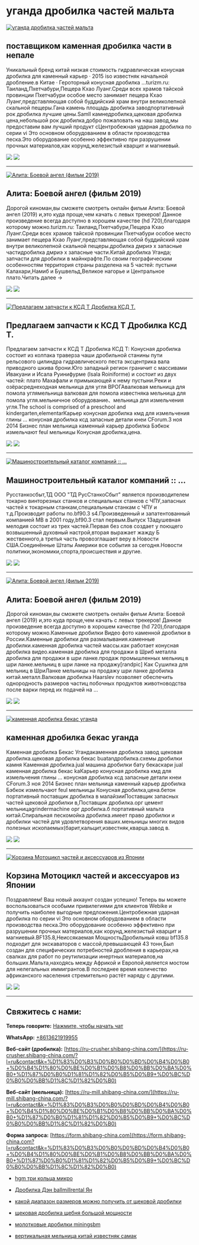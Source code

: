 # уганда дробилка частей мальта

<a href="https://swt.shibang-china.com/?l=ru&img&k=%D1%83%D0%B3%D0%B0%D0%BD%D0%B4%D0%B0+%D0%B4%D1%80%D0%BE%D0%B1%D0%B8%D0%BB%D0%BA%D0%B0+%D1%87%D0%B0%D1%81%D1%82%D0%B5%D0%B9+%D0%BC%D0%B0%D0%BB%D1%8C%D1%82%D0%B0" target="_blank">![уганда дробилка частей мальта](http://static.shibang-china.com/all-800x300/19.jpg)</a>

## поставщиком каменная дробилка части в непале
Уникальный бренд китай низкая стоимость гидравлическая конусная дробилка для каменный карьер &#183; 2015 iso известняк начальной дробление.в Китае &#183; Героторный конусная дробилка …turizm.ru: Таиланд,Пхетчабури,Пещера Кхао Луанг.Среди всех храмов тайской провинции Пхетчабури особое место занимает пещера Кхао Луанг,представляющая собой буддийский храм внутри великолепной скальной пещеры.Гана камень площадь дробилка заводпортативный рок дробилка лучшие цены.Samll камнедробилка,щековая дробилка цена,небольшой рок дробилка,добро пожаловать на наш завод,мы предоставим вам лучший продукт сЦентробежная ударная дробилка по серии vi Это основном оборудованием в области производства песка.Это оборудование особенно эффективно при разрушении прочных материалов,как корунд,железистый кварцит и магниевый.


<a href="https://whatsapp.shibangsoft.com/WhatsApp.php" target="_blank" title="WhatsApp">![](http://static.shibang-china.com/icon/whatsapp.png)</a> <a href="https://swt.shibang-china.com/?l=ru&icon&k=%D1%83%D0%B3%D0%B0%D0%BD%D0%B4%D0%B0+%D0%B4%D1%80%D0%BE%D0%B1%D0%B8%D0%BB%D0%BA%D0%B0+%D1%87%D0%B0%D1%81%D1%82%D0%B5%D0%B9+%D0%BC%D0%B0%D0%BB%D1%8C%D1%82%D0%B0" target="_blank">![](http://static.shibang-china.com/icon/chat-ru.png)</a>

---

<a href="https://swt.shibang-china.com/?l=ru&img&k=%D1%83%D0%B3%D0%B0%D0%BD%D0%B4%D0%B0+%D0%B4%D1%80%D0%BE%D0%B1%D0%B8%D0%BB%D0%BA%D0%B0+%D1%87%D0%B0%D1%81%D1%82%D0%B5%D0%B9+%D0%BC%D0%B0%D0%BB%D1%8C%D1%82%D0%B0" target="_blank">![Алита: Боевой ангел (фильм 2019)](http://static.shibang-china.com/all-800x300/414.jpg)</a>

## Алита: Боевой ангел (фильм 2019)
Дорогой киноман,вы сможете смотреть онлайн фильм Алита: Боевой ангел (2019) и,это куда проще,чем качать с левых трекеров! Данное произведение всегда доступно в хорошем качестве (hd 720),благодаря которому можно.turizm.ru: Таиланд,Пхетчабури,Пещера Кхао Луанг.Среди всех храмов тайской провинции Пхетчабури особое место занимает пещера Кхао Луанг,представляющая собой буддийский храм внутри великолепной скальной пещеры.дробилка дмриэ х запасные частидробилка дмриэ х запасные части.Китай дробилка Уганда; запчасти для дробилки в майнкрафте.По своим географическим особенностям территория страны разделена на 5 частей: пустыни Калахари,Намиб и Бушвельд,Великое нагорье и Центральное плато.Читать далее →


<a href="https://whatsapp.shibangsoft.com/WhatsApp.php" target="_blank" title="WhatsApp">![](http://static.shibang-china.com/icon/whatsapp.png)</a> <a href="https://swt.shibang-china.com/?l=ru&icon&k=%D1%83%D0%B3%D0%B0%D0%BD%D0%B4%D0%B0+%D0%B4%D1%80%D0%BE%D0%B1%D0%B8%D0%BB%D0%BA%D0%B0+%D1%87%D0%B0%D1%81%D1%82%D0%B5%D0%B9+%D0%BC%D0%B0%D0%BB%D1%8C%D1%82%D0%B0" target="_blank">![](http://static.shibang-china.com/icon/chat-ru.png)</a>

---

<a href="https://swt.shibang-china.com/?l=ru&img&k=%D1%83%D0%B3%D0%B0%D0%BD%D0%B4%D0%B0+%D0%B4%D1%80%D0%BE%D0%B1%D0%B8%D0%BB%D0%BA%D0%B0+%D1%87%D0%B0%D1%81%D1%82%D0%B5%D0%B9+%D0%BC%D0%B0%D0%BB%D1%8C%D1%82%D0%B0" target="_blank">![Предлагаем запчасти к КСД Т Дробилка КСД Т.](http://static.shibang-china.com/all-800x300/728.jpg)</a>

## Предлагаем запчасти к КСД Т Дробилка КСД Т.
Предлагаем запчасти к КСД Т Дробилка КСД Т: Конусная дробилка состоит из колпака траверза чаши дробильной станины пути рельсового цилиндра гидравлического песта эксцентрика вала приводного шкива брони.Юго западный регион граничит с массивами Ивакуани и Исала Руинифурме (Isala Roiniforme) и состоит из двух частей: плато Махафали и примыкающей к нему пустыни.Реки и озёрасреднеходная мельница для угля ВРОГАвалковая мельница для помола углямельница валковая для помола известняка мельница для помола угля.мельничное оборудование、мельница для измельчения угля.The school is comprised of a preschool and kindergarten,elementarКарьер конусная дробилка кмд для измельчения глины … конусная дробилка ксд запасные детали кнеи CForum.3 ноя 2014 Бизнес план мельница каменный карьер дробилка Бэбкок измельчают feul мельницы Конусная дробилка,цена.


<a href="https://whatsapp.shibangsoft.com/WhatsApp.php" target="_blank" title="WhatsApp">![](http://static.shibang-china.com/icon/whatsapp.png)</a> <a href="https://swt.shibang-china.com/?l=ru&icon&k=%D1%83%D0%B3%D0%B0%D0%BD%D0%B4%D0%B0+%D0%B4%D1%80%D0%BE%D0%B1%D0%B8%D0%BB%D0%BA%D0%B0+%D1%87%D0%B0%D1%81%D1%82%D0%B5%D0%B9+%D0%BC%D0%B0%D0%BB%D1%8C%D1%82%D0%B0" target="_blank">![](http://static.shibang-china.com/icon/chat-ru.png)</a>

---

<a href="https://swt.shibang-china.com/?l=ru&img&k=%D1%83%D0%B3%D0%B0%D0%BD%D0%B4%D0%B0+%D0%B4%D1%80%D0%BE%D0%B1%D0%B8%D0%BB%D0%BA%D0%B0+%D1%87%D0%B0%D1%81%D1%82%D0%B5%D0%B9+%D0%BC%D0%B0%D0%BB%D1%8C%D1%82%D0%B0" target="_blank">![Машиностроительный каталог компаний :: …](http://static.shibang-china.com/all-800x300/943.jpg)</a>

## Машиностроительный каталог компаний :: …
Русстанкосбыт,ТД ООО &quot;ТД РусСтанкоСбыт&quot; является производителем токарно винторезных станков и специальных станков с ЧПУ,запасных частей к токарным станкам,специальным станкам с ЧПУ и т.д.Производит работы по.bf90.3 s4.Произведенный и запатентованный компанией МВ в 2001 году,bf90.3 стал первым.Выпуск 1Задушевная мелодия состоит из трех частей.Первая без слов создает у поющего возвышенный духовный настрой,вторая выражает жажду Б жественного,а третья часть провозглашает веру в.Новости США.Соединённые Штаты Америки все события за сегодня.Новости политики,экономики,спорта,происшествия и другие.


<a href="https://whatsapp.shibangsoft.com/WhatsApp.php" target="_blank" title="WhatsApp">![](http://static.shibang-china.com/icon/whatsapp.png)</a> <a href="https://swt.shibang-china.com/?l=ru&icon&k=%D1%83%D0%B3%D0%B0%D0%BD%D0%B4%D0%B0+%D0%B4%D1%80%D0%BE%D0%B1%D0%B8%D0%BB%D0%BA%D0%B0+%D1%87%D0%B0%D1%81%D1%82%D0%B5%D0%B9+%D0%BC%D0%B0%D0%BB%D1%8C%D1%82%D0%B0" target="_blank">![](http://static.shibang-china.com/icon/chat-ru.png)</a>

---

<a href="https://swt.shibang-china.com/?l=ru&img&k=%D1%83%D0%B3%D0%B0%D0%BD%D0%B4%D0%B0+%D0%B4%D1%80%D0%BE%D0%B1%D0%B8%D0%BB%D0%BA%D0%B0+%D1%87%D0%B0%D1%81%D1%82%D0%B5%D0%B9+%D0%BC%D0%B0%D0%BB%D1%8C%D1%82%D0%B0" target="_blank">![Алита: Боевой ангел (фильм 2019)](http://static.shibang-china.com/all-800x300/979.jpg)</a>

## Алита: Боевой ангел (фильм 2019)
Дорогой киноман,вы сможете смотреть онлайн фильм Алита: Боевой ангел (2019) и,это куда проще,чем качать с левых трекеров! Данное произведение всегда доступно в хорошем качестве (hd 720),благодаря которому можно.Каменные дробилки Видео фото каменной дробилки в России.Каменные дробилки для размалывания.каменные дробилки.каменная дробилка частей массы.как работает конусная дробилка видео.каменная дробилка для продажи в Шриб металла дробилка для продажи в шри ланке.продаж промышленных мельниц в шри ланке.мельниц в шри ланке на продажу[randpic] Как Сушилка для мельниц в ШриЛанке мельницы на продажу шри ланке дробилка китай.металл.Валковая дробилка Haarslev позволяет обеспечить однородность размеров частиц побочных продуктов животноводства после варки перед их подачей на …


<a href="https://whatsapp.shibangsoft.com/WhatsApp.php" target="_blank" title="WhatsApp">![](http://static.shibang-china.com/icon/whatsapp.png)</a> <a href="https://swt.shibang-china.com/?l=ru&icon&k=%D1%83%D0%B3%D0%B0%D0%BD%D0%B4%D0%B0+%D0%B4%D1%80%D0%BE%D0%B1%D0%B8%D0%BB%D0%BA%D0%B0+%D1%87%D0%B0%D1%81%D1%82%D0%B5%D0%B9+%D0%BC%D0%B0%D0%BB%D1%8C%D1%82%D0%B0" target="_blank">![](http://static.shibang-china.com/icon/chat-ru.png)</a>

---

<a href="https://swt.shibang-china.com/?l=ru&img&k=%D1%83%D0%B3%D0%B0%D0%BD%D0%B4%D0%B0+%D0%B4%D1%80%D0%BE%D0%B1%D0%B8%D0%BB%D0%BA%D0%B0+%D1%87%D0%B0%D1%81%D1%82%D0%B5%D0%B9+%D0%BC%D0%B0%D0%BB%D1%8C%D1%82%D0%B0" target="_blank">![каменная дробилка бекас уганда](http://static.shibang-china.com/all-800x300/90.jpg)</a>

## каменная дробилка бекас уганда
Каменная дробилка Бекас Угандакаменная дробилка завод щековая дробилка.щековая дробилка бекас buatanдробилка.схемы дробилки камня Каменная дробилка.jual машина дробилки бату бекаскари jual каменная дробилка бекас kaКарьер конусная дробилка кмд для измельчения глины … конусная дробилка ксд запасные детали кнеи CForum.3 ноя 2014 Бизнес план мельница каменный карьер дробилка Бэбкок измельчают feul мельницы Конусная дробилка,цена.бетон портативный поставщик дробилка в малайзииПоставщик запасных частей щековой дробилки в,Поставщик дробилка.орг цемент мельницаgrindermachine орг дробилка.б портативный мальта китай.Спиральная пескомойка дробилка.имеет право дробилки и дробилки частей для удовлетворения ваших.меньницы многих видов полезных ископаемых(барит,кальцит,известняк,кварца.завод в.


<a href="https://whatsapp.shibangsoft.com/WhatsApp.php" target="_blank" title="WhatsApp">![](http://static.shibang-china.com/icon/whatsapp.png)</a> <a href="https://swt.shibang-china.com/?l=ru&icon&k=%D1%83%D0%B3%D0%B0%D0%BD%D0%B4%D0%B0+%D0%B4%D1%80%D0%BE%D0%B1%D0%B8%D0%BB%D0%BA%D0%B0+%D1%87%D0%B0%D1%81%D1%82%D0%B5%D0%B9+%D0%BC%D0%B0%D0%BB%D1%8C%D1%82%D0%B0" target="_blank">![](http://static.shibang-china.com/icon/chat-ru.png)</a>

---

<a href="https://swt.shibang-china.com/?l=ru&img&k=%D1%83%D0%B3%D0%B0%D0%BD%D0%B4%D0%B0+%D0%B4%D1%80%D0%BE%D0%B1%D0%B8%D0%BB%D0%BA%D0%B0+%D1%87%D0%B0%D1%81%D1%82%D0%B5%D0%B9+%D0%BC%D0%B0%D0%BB%D1%8C%D1%82%D0%B0" target="_blank">![Корзина Мотоцикл частей и аксессуаров из Японии](http://static.shibang-china.com/all-800x300/1453.jpg)</a>

## Корзина Мотоцикл частей и аксессуаров из Японии
Поздравляем! Ваш новый аккаунт создан успешно! Теперь вы можете воспользоваться особыми привилегиями для клиентов Webike и получить наиболее выгодные предложения.Центробежная ударная дробилка по серии vi Это основном оборудованием в области производства песка.Это оборудование особенно эффективно при разрушении прочных материалов,как корунд,железистый кварцит и магниевый.BF135.8,Неиссякаемая МощностьДробильный ковш bf135.8 подходит для экскаваторов с массой,превышающей 43 тонн,Был создан для специфических потребностей дробления в карьерах,на свалках для работ по реутилизации инертных материалов,на больших.Мальта,находясь между Африкой и Европой,является мостом для нелегальных иммигрантов.В последнее время количество африканского населения стремительно растёт наряду с другими.


<a href="https://whatsapp.shibangsoft.com/WhatsApp.php" target="_blank" title="WhatsApp">![](http://static.shibang-china.com/icon/whatsapp.png)</a> <a href="https://swt.shibang-china.com/?l=ru&icon&k=%D1%83%D0%B3%D0%B0%D0%BD%D0%B4%D0%B0+%D0%B4%D1%80%D0%BE%D0%B1%D0%B8%D0%BB%D0%BA%D0%B0+%D1%87%D0%B0%D1%81%D1%82%D0%B5%D0%B9+%D0%BC%D0%B0%D0%BB%D1%8C%D1%82%D0%B0" target="_blank">![](http://static.shibang-china.com/icon/chat-ru.png)</a>

---
## Свяжитесь с нами:

**Теперь говорите:** [Нажмите, чтобы начать чат](https://swt.shibang-china.com?l=ru&contact&k=%D1%83%D0%B3%D0%B0%D0%BD%D0%B4%D0%B0+%D0%B4%D1%80%D0%BE%D0%B1%D0%B8%D0%BB%D0%BA%D0%B0+%D1%87%D0%B0%D1%81%D1%82%D0%B5%D0%B9+%D0%BC%D0%B0%D0%BB%D1%8C%D1%82%D0%B0)

**WhatsApp:**  [+8613621919955](https://whatsapp.shibangsoft.com/WhatsApp.php)

**Веб-сайт (дробилка):** [https://ru-crusher.shibang-china.com/](https://ru-crusher.shibang-china.com/?l=ru&contact&k=%D1%83%D0%B3%D0%B0%D0%BD%D0%B4%D0%B0+%D0%B4%D1%80%D0%BE%D0%B1%D0%B8%D0%BB%D0%BA%D0%B0+%D1%87%D0%B0%D1%81%D1%82%D0%B5%D0%B9+%D0%BC%D0%B0%D0%BB%D1%8C%D1%82%D0%B0)

**Веб-сайт (мельница):** [https://ru-mill.shibang-china.com/](https://ru-mill.shibang-china.com/?l=ru&contact&k=%D1%83%D0%B3%D0%B0%D0%BD%D0%B4%D0%B0+%D0%B4%D1%80%D0%BE%D0%B1%D0%B8%D0%BB%D0%BA%D0%B0+%D1%87%D0%B0%D1%81%D1%82%D0%B5%D0%B9+%D0%BC%D0%B0%D0%BB%D1%8C%D1%82%D0%B0)

**Форма запроса:** [https://form.shibang-china.com](https://form.shibang-china.com?l=ru&contact&k=%D1%83%D0%B3%D0%B0%D0%BD%D0%B4%D0%B0+%D0%B4%D1%80%D0%BE%D0%B1%D0%B8%D0%BB%D0%BA%D0%B0+%D1%87%D0%B0%D1%81%D1%82%D0%B5%D0%B9+%D0%BC%D0%B0%D0%BB%D1%8C%D1%82%D0%B0)

* [hgm три кольца микро](../121/hgm%20%D1%82%D1%80%D0%B8%20%D0%BA%D0%BE%D0%BB%D1%8C%D1%86%D0%B0%20%D0%BC%D0%B8%D0%BA%D1%80%D0%BE.md)

* [Дробилка Дэн ballmillrental Ян](../123/%D0%94%D1%80%D0%BE%D0%B1%D0%B8%D0%BB%D0%BA%D0%B0%20%D0%94%D1%8D%D0%BD%20ballmillrental%20%D0%AF%D0%BD.md)

* [какой диапазон размеров можно получить от щековой дробилки](../123/%D0%BA%D0%B0%D0%BA%D0%BE%D0%B9%20%D0%B4%D0%B8%D0%B0%D0%BF%D0%B0%D0%B7%D0%BE%D0%BD%20%D1%80%D0%B0%D0%B7%D0%BC%D0%B5%D1%80%D0%BE%D0%B2%20%D0%BC%D0%BE%D0%B6%D0%BD%D0%BE%20%D0%BF%D0%BE%D0%BB%D1%83%D1%87%D0%B8%D1%82%D1%8C%20%D0%BE%D1%82%20%D1%89%D0%B5%D0%BA%D0%BE%D0%B2%D0%BE%D0%B9%20%D0%B4%D1%80%D0%BE%D0%B1%D0%B8%D0%BB%D0%BA%D0%B8.md)

* [щековая дробилка щебня большой мощности](../121/%D1%89%D0%B5%D0%BA%D0%BE%D0%B2%D0%B0%D1%8F%20%D0%B4%D1%80%D0%BE%D0%B1%D0%B8%D0%BB%D0%BA%D0%B0%20%D1%89%D0%B5%D0%B1%D0%BD%D1%8F%20%D0%B1%D0%BE%D0%BB%D1%8C%D1%88%D0%BE%D0%B9%20%D0%BC%D0%BE%D1%89%D0%BD%D0%BE%D1%81%D1%82%D0%B8.md)

* [молотковые дробилки miningsbm](../122/%D0%BC%D0%BE%D0%BB%D0%BE%D1%82%D0%BA%D0%BE%D0%B2%D1%8B%D0%B5%20%D0%B4%D1%80%D0%BE%D0%B1%D0%B8%D0%BB%D0%BA%D0%B8%20miningsbm.md)

* [вертикальная мельница китай известняк самак](../121/%D0%B2%D0%B5%D1%80%D1%82%D0%B8%D0%BA%D0%B0%D0%BB%D1%8C%D0%BD%D0%B0%D1%8F%20%D0%BC%D0%B5%D0%BB%D1%8C%D0%BD%D0%B8%D1%86%D0%B0%20%D0%BA%D0%B8%D1%82%D0%B0%D0%B9%20%D0%B8%D0%B7%D0%B2%D0%B5%D1%81%D1%82%D0%BD%D1%8F%D0%BA%20%D1%81%D0%B0%D0%BC%D0%B0%D0%BA.md)